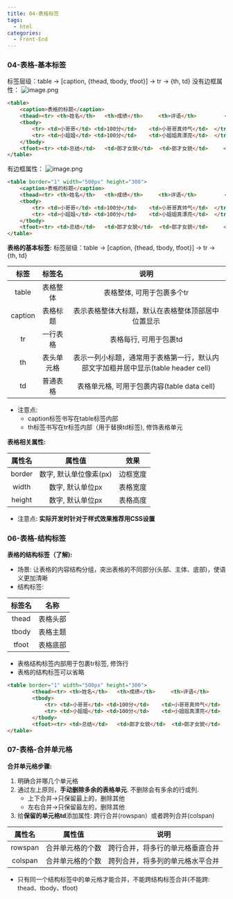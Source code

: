 ```yaml
---
title: 04-表格标签
tags:
  - html
categories:
  - Front-End
---
```

### 04-表格-基本标签

标签层级：table -> [caption, {thead, tbody, tfoot}] -> tr -> {th, td}
没有边框属性：
![image.png](https://illyber-images.oss-cn-chengdu.aliyuncs.com/20240407220658.png)
```html
<table>
	<caption>表格的标题</caption>
    <thead><tr> <th>姓名</th>   <th>成绩</th>     <th>评语</th>         </tr></thead>
    <tbody>
        <tr> <td>小哥哥</td> <td>100分</td>    <td>小哥哥真帅气</td>  </tr>
        <tr> <td>小姐姐</td> <td>100分</td>    <td>小姐姐真漂亮</td>  </tr>
    </tbody>
    <tfoot><tr> <td>总结</td>   <td>郎才女貌</td>  <td>郎才女貌</td>     </tr></tfoot>
</table>
```

有边框属性：
![image.png](https://illyber-images.oss-cn-chengdu.aliyuncs.com/20240407220839.png)
```html
<table border="1" width="500px" height="300">
	<caption>表格的标题</caption>
    <thead><tr> <th>姓名</th>   <th>成绩</th>     <th>评语</th>         </tr></thead>
    <tbody>
        <tr> <td>小哥哥</td> <td>100分</td>    <td>小哥哥真帅气</td>  </tr>
        <tr> <td>小姐姐</td> <td>100分</td>    <td>小姐姐真漂亮</td>  </tr>
    </tbody>
    <tfoot><tr> <td>总结</td>   <td>郎才女貌</td>  <td>郎才女貌</td>     </tr></tfoot>
</table>
```

**表格的基本标签:**
标签层级：table -> [caption, {thead, tbody, tfoot}] -> tr -> {th, td}

|   标签    |  标签名  |                         说明                         |
| :-----: | :---: | :------------------------------------------------: |
|  table  | 表格整体  |                  表格整体, 可用于包裹多个tr                   |
| caption | 表格标题  |             表示表格整体大标题，默认在表格整体顶部居中位置显示              |
|   tr    | 一行表格  |                   表格每行, 可用于包裹td                    |
|   th    | 表头单元格 | 表示一列小标题，通常用于表格第一行，默认内部文字加粗并居中显示(table header cell) |
|   td    | 普通表格  |          表格单元格, 可用于包裹内容(table data cell)           |

- 注意点: 
  - caption标签书写在table标签内部
  - th标签书写在tr标签内部（用于替换td标签), 修饰表格单元

**表格相关属性:**

| 属性名 |         属性值         |   效果   |
| :----: | :--------------------: | :------: |
| border | 数字, 默认单位像素(px) | 边框宽度 |
| width  |    数字, 默认单位px    | 表格宽度 |
| height |    数字, 默认单位px    | 表格高度 |

- 注意点: **实际开发时针对于样式效果推荐用CSS设置**

### 06-表格-结构标签

**表格的结构标签（了解):**

- 场景: 让表格的内容结构分组，突出表格的不同部分(头部、主体、底部)，使语义更加清晰
- 结构标签:  

| 标签名 |   名称   |
| :----: | :------: |
| thead  | 表格头部 |
| tbody  | 表格主题 |
| tfoot  | 表格底部 |

- 表格结构标签内部用于包裹tr标签, 修饰行
- 表格的结构标签可以省略
```html
<table border="1" width="500px" height="300">
        <thead><tr> <th>姓名</th>   <th>成绩</th>     <th>评语</th>         </tr></thead>
        <tbody>
            <tr> <td>小哥哥</td> <td>100分</td>    <td>小哥哥真帅气</td>  </tr>
            <tr> <td>小姐姐</td> <td>100分</td>    <td>小姐姐真漂亮</td>  </tr>
        </tbody>
        <tfoot><tr> <td>总结</td>   <td>郎才女貌</td>  <td>郎才女貌</td>     </tr></tfoot>
</table>
```

### 07-表格-合并单元格

**合并单元格步骤:**

1. 明确合并哪几个单元格
2. 通过左上原则，**手动删除多余的表格单元**. 不删除会有多余的行或列.
   - 上下合并→只保留最上的，删除其他
   - 左右合并→只保留最左的，删除其他
3. 给**保留的单元格td**添加属性: 跨行合并(rowspan）或者跨列合并(colspan)

| 属性名  |      属性值      |               说明               |
| :-----: | :--------------: | :------------------------------: |
| rowspan | 合并单元格的个数 | 跨行合并，将多行的单元格垂直合并 |
| colspan | 合并单元格的个数 | 跨列合并，将多列的单元格水平合并 |

- 只有同一个结构标签中的单元格才能合并，不能跨结构标签合并(不能跨: thead、tbody、tfoot)